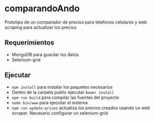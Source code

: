 # comparandoAndo

Prototipo de un comparador de precios para telefonos celulares y web scraping para actualizar los precios

## Requerimientos

- MongoDB para guardar los datos
- Selenium-grid

## Ejecutar

- `npm install` para instalar los paquetes necesarios
- Dentro de la carpeta public ejecutar `bower install`
- `npm run build` para compilar las fuentes del proyecto
- `node bin/www` para ejecutar el sistema
- `npm run update-prices` actualiza los precios creados usando un web scraper. Necesario configurar un selenium-grid